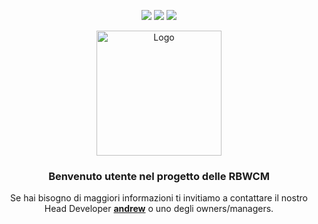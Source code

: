 <p align="center">
<a href="https://discord.gg/rbwcm" target="_blank"><img src="https://img.shields.io/badge/discord%20-7289DA.svg?&style=for-the-badge&logo=discord&logoColor=white"></a>
<a href="https://www.youtube.com/@RankedBedwarsCoralMC" target="_blank"><img src="https://img.shields.io/badge/YouTube-FF0000?style=for-the-badge&logo=youtube&logoColor=white"></a>
<a href="https://www.tiktok.com/@rankedbwcoralmc" target="_blank"><img src="https://img.shields.io/badge/TikTok-000000?style=for-the-badge&logo=tiktok&logoColor=white"></a>
</p>
<div align="center">
<a href="https://github.com/users/andrew0w0/projects/3">
    <img src="https://imgur.com/rV30nax.png" alt="Logo" width="200" height="200">
</a>

<h3 align="center">Benvenuto utente nel progetto delle RBWCM</h3>

<p align="center">Se hai bisogno di maggiori informazioni ti invitiamo a contattare il nostro Head Developer <a href="https://discord.com/users/466861191931756544"><strong>andrew</strong></a> o uno degli owners/managers.</p>
</div>
